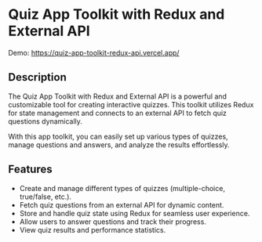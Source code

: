 # Quiz App Toolkit with Redux and External API

Demo: https://quiz-app-toolkit-redux-api.vercel.app/
## Description

The Quiz App Toolkit with Redux and External API is a powerful and customizable tool for creating interactive quizzes. This toolkit utilizes Redux for state management and connects to an external API to fetch quiz questions dynamically.

With this app toolkit, you can easily set up various types of quizzes, manage questions and answers, and analyze the results effortlessly.

## Features

- Create and manage different types of quizzes (multiple-choice, true/false, etc.).
- Fetch quiz questions from an external API for dynamic content.
- Store and handle quiz state using Redux for seamless user experience.
- Allow users to answer questions and track their progress.
- View quiz results and performance statistics.
